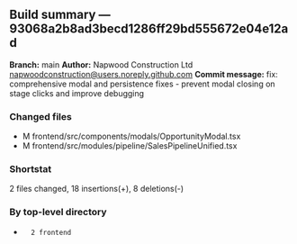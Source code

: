 ## Build summary — 93068a2b8ad3becd1286ff29bd555672e04e12ad

**Branch:** main
**Author:** Napwood Construction Ltd <napwoodconstruction@users.noreply.github.com>
**Commit message:** fix: comprehensive modal and persistence fixes - prevent modal closing on stage clicks and improve debugging

### Changed files
 - M	frontend/src/components/modals/OpportunityModal.tsx
 - M	frontend/src/modules/pipeline/SalesPipelineUnified.tsx

### Shortstat
 2 files changed, 18 insertions(+), 8 deletions(-)

### By top-level directory
 -       2 frontend
